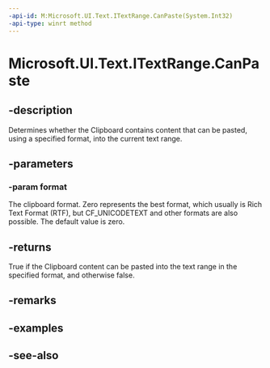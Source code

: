 ```yaml
---
-api-id: M:Microsoft.UI.Text.ITextRange.CanPaste(System.Int32)
-api-type: winrt method
---
```


<!-- Method syntax
public bool CanPaste(System.Int32 format)
-->

# Microsoft.UI.Text.ITextRange.CanPaste

## -description
Determines whether the Clipboard contains content that can be pasted, using a specified format, into the current text range.

## -parameters
### -param format
The clipboard format. Zero represents the best format, which usually is Rich Text Format (RTF), but CF_UNICODETEXT and other formats are also possible. The default value is zero.

## -returns
True if the Clipboard content can be pasted into the text range in the specified format, and otherwise false.

## -remarks

## -examples

## -see-also
